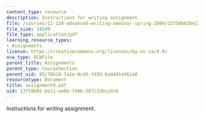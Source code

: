 ```yaml
---
content_type: resource
description: Instructions for writing assignment.
file: /courses/11-229-advanced-writing-seminar-spring-2004/13758b02be11aebb749b287c32bccdc6_assignment8.pdf
file_size: 19249
file_type: application/pdf
learning_resource_types:
- Assignments
license: https://creativecommons.org/licenses/by-nc-sa/4.0/
ocw_type: OCWFile
parent_title: Assignments
parent_type: CourseSection
parent_uid: 95c76b18-7a1e-0c45-fd3d-6add41e461a0
resourcetype: Document
title: assignment8.pdf
uid: 13758b02-be11-aebb-749b-287c32bccdc6
---
```

Instructions for writing assignment.